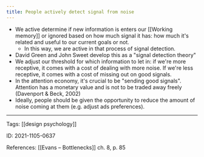 ```yaml
---
title: People actively detect signal from noise
---
```


- We active determine if new information is enters our [[Working memory]] or ignored based on how much signal it has: how much it's related and useful to our current goals or not.
	- In this way, we are active in that process of signal detection.
- David Green and John Sweet develop this as a "signal detection theory"
- We adjust our threshold for which information to let in: if we're more receptive, it comes with a cost of dealing with more noise. If we're less receptive, it comes with a cost of missing out on good signals.
- In the attention economy, it's crucial to be "sending good signals". Attention has a monetary value and is not to be traded away freely (Davenport & Beck, 2002)
- Ideally, people should be given the opportunity to reduce the amount of noise coming at them (e.g. adjust ads preferences).

---

Tags: [[design psychology]] 

ID: 2021-1105-0637

References:
[[Evans – Bottlenecks]] ch. 8, p. 85